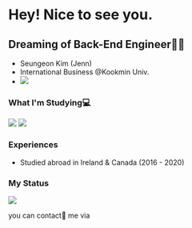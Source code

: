 # Hey! Nice to see you.

## Dreaming of Back-End Engineer👩‍💻
- Seungeon Kim (Jenn)
- International Business @Kookmin Univ.
- <img src="https://img.shields.io/twitter/url?color=blue&label=tistory&logo=tistory&logoColor=black&url=https%3A%2F%2Ftmdtmdqorekf.tistory.com%2F"/> 

### What I'm Studying💻
<img src="https://img.shields.io/badge/Python-3776AB?style=for-the-badge&logo=python&logoColor=white" /> <img src="https://img.shields.io/badge/Java-ED8B00?style=for-the-badge&logo=java&logoColor=white" />

### Experiences
- Studied abroad in Ireland & Canada (2016 - 2020)

### My Status
<img src="https://github-readme-stats.vercel.app/api?username=tmdtmdqorekf&theme=dracula&show_icons=true&hide=stars,issues" />

you can contact📧 me via 
